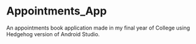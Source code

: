 # Appointments_App
An appointments book application made in my final year of College using Hedgehog version of Android Studio.
